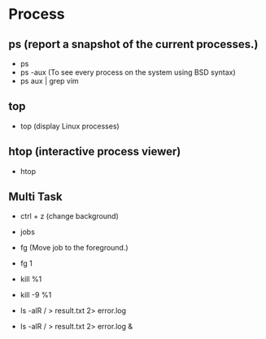 # Process

## ps (report a snapshot of the current processes.)

- ps
- ps -aux (To see every process on the system using BSD syntax)
- ps aux | grep vim

## top

- top (display Linux processes)

## htop (interactive process viewer)

- htop

## Multi Task

- ctrl + z (change background)
- jobs
- fg (Move job to the foreground.)
- fg 1
- kill %1
- kill -9 %1

- ls -alR / > result.txt 2> error.log
- ls -alR / > result.txt 2> error.log &